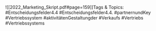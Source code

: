 
![[2022_Marketing_Skript.pdf#page=159]]Tags & Topics:
   #Entscheidungsfelder4.4
   #Entscheidungsfelder4.4.
   #partnernundKey
   #Vertriebssystem
   #aktivitätenGestaltungder
   #Verkaufs
   #Vertriebs
   #Vertriebssystems